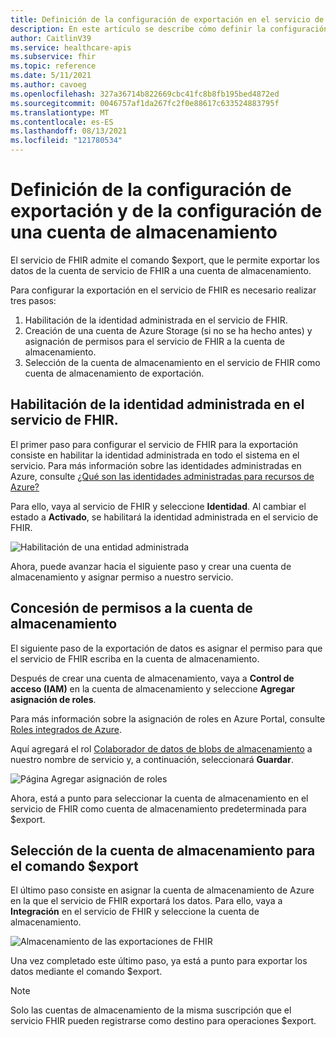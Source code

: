 ```yaml
---
title: Definición de la configuración de exportación en el servicio de FHIR
description: En este artículo se describe cómo definir la configuración de exportación en el servicio de FHIR
author: CaitlinV39
ms.service: healthcare-apis
ms.subservice: fhir
ms.topic: reference
ms.date: 5/11/2021
ms.author: cavoeg
ms.openlocfilehash: 327a36714b822669cbc41fc8b8fb195bed4872ed
ms.sourcegitcommit: 0046757af1da267fc2f0e88617c633524883795f
ms.translationtype: MT
ms.contentlocale: es-ES
ms.lasthandoff: 08/13/2021
ms.locfileid: "121780534"
---
```

# <a name="configure-export-settings-and-set-up-a-storage-account"></a>Definición de la configuración de exportación y de la configuración de una cuenta de almacenamiento

El servicio de FHIR admite el comando $export, que le permite exportar los datos de la cuenta de servicio de FHIR a una cuenta de almacenamiento.

Para configurar la exportación en el servicio de FHIR es necesario realizar tres pasos:

1. Habilitación de la identidad administrada en el servicio de FHIR.
2. Creación de una cuenta de Azure Storage (si no se ha hecho antes) y asignación de permisos para el servicio de FHIR a la cuenta de almacenamiento.
3. Selección de la cuenta de almacenamiento en el servicio de FHIR como cuenta de almacenamiento de exportación.

## <a name="enabling-managed-identity-on-fhir-service"></a>Habilitación de la identidad administrada en el servicio de FHIR.

El primer paso para configurar el servicio de FHIR para la exportación consiste en habilitar la identidad administrada en todo el sistema en el servicio. Para más información sobre las identidades administradas en Azure, consulte [¿Qué son las identidades administradas para recursos de Azure?](../../active-directory/managed-identities-azure-resources/overview.md)

Para ello, vaya al servicio de FHIR y seleccione **Identidad**. Al cambiar el estado a **Activado**, se habilitará la identidad administrada en el servicio de FHIR.

![Habilitación de una entidad administrada](media/export-data/fhir-mi-enabled.png)

Ahora, puede avanzar hacia el siguiente paso y crear una cuenta de almacenamiento y asignar permiso a nuestro servicio.

## <a name="adding-permission-to-storage-account"></a>Concesión de permisos a la cuenta de almacenamiento

El siguiente paso de la exportación de datos es asignar el permiso para que el servicio de FHIR escriba en la cuenta de almacenamiento.

Después de crear una cuenta de almacenamiento, vaya a **Control de acceso (IAM)** en la cuenta de almacenamiento y seleccione **Agregar asignación de roles**. 

Para más información sobre la asignación de roles en Azure Portal, consulte [Roles integrados de Azure](../../role-based-access-control/role-assignments-portal.md).

Aquí agregará el rol [Colaborador de datos de blobs de almacenamiento](../../role-based-access-control/built-in-roles.md#storage-blob-data-contributor) a nuestro nombre de servicio y, a continuación, seleccionará **Guardar**.

![Página Agregar asignación de roles](../../../includes/role-based-access-control/media/add-role-assignment-page.png)

Ahora, está a punto para seleccionar la cuenta de almacenamiento en el servicio de FHIR como cuenta de almacenamiento predeterminada para $export.

## <a name="selecting-the-storage-account-for-export"></a>Selección de la cuenta de almacenamiento para el comando $export

El último paso consiste en asignar la cuenta de almacenamiento de Azure en la que el servicio de FHIR exportará los datos. Para ello, vaya a **Integración** en el servicio de FHIR y seleccione la cuenta de almacenamiento.

![Almacenamiento de las exportaciones de FHIR](media/export-data/fhir-export-storage.png)

Una vez completado este último paso, ya está a punto para exportar los datos mediante el comando $export.

> [!Note]
> Solo las cuentas de almacenamiento de la misma suscripción que el servicio FHIR pueden registrarse como destino para operaciones $export.
